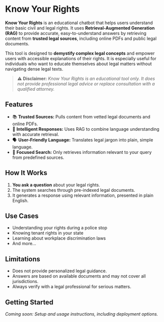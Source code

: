 # Know Your Rights

**Know Your Rights** is an educational chatbot that helps users understand their basic civil and legal rights. It uses **Retrieval-Augmented Generation (RAG)** to provide accurate, easy-to-understand answers by retrieving content from **trusted legal sources**, including online PDFs and public legal documents.

This tool is designed to **demystify complex legal concepts** and empower users with accessible explanations of their rights. It is especially useful for individuals who want to educate themselves about legal matters without navigating dense legal texts.

> ⚠️ **Disclaimer:**
> *Know Your Rights is an educational tool only. It does not provide professional legal advice or replace consultation with a qualified attorney.*

## Features

* 📚 **Trusted Sources:** Pulls content from vetted legal documents and online PDFs.
* 🧠 **Intelligent Responses:** Uses RAG to combine language understanding with accurate retrieval.
* 🗣️ **User-Friendly Language:** Translates legal jargon into plain, simple language.
* 🔎 **Focused Search:** Only retrieves information relevant to your query from predefined sources.

## How It Works

1. **You ask a question** about your legal rights.
2. The system searches through pre-indexed legal documents.
3. It generates a response using relevant information, presented in plain English.

## Use Cases

* Understanding your rights during a police stop
* Knowing tenant rights in your state
* Learning about workplace discrimination laws
* And more...

## Limitations

* Does not provide personalized legal guidance.
* Answers are based on available documents and may not cover all jurisdictions.
* Always verify with a legal professional for serious matters.

## Getting Started

*Coming soon: Setup and usage instructions, including deployment options.*
